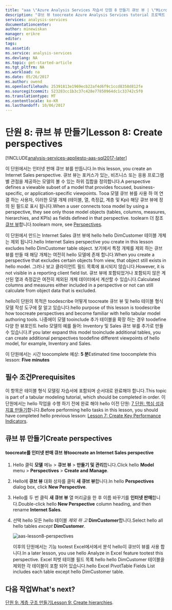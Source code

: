 ```yaml
---
title: "aaa \"Azure Analysis Services 자습서 단원 8 만들기 큐브 뷰 | \"Microsoft Docs"
description: "큐브 뷰 toocreate Azure Analysis Services tutorial 프로젝트 hello 하는 방법을 설명 합니다."
services: analysis-services
documentationcenter: 
author: minewiskan
manager: erikre
editor: 
tags: 
ms.assetid: 
ms.service: analysis-services
ms.devlang: NA
ms.topic: get-started-article
ms.tgt_pltfrm: NA
ms.workload: na
ms.date: 05/26/2017
ms.author: owend
ms.openlocfilehash: 25391813e1969ecb22af4d6f9c1ccd8358d812fe
ms.sourcegitcommit: 523283cc1b3c37c428e77850964dc1c33742c5f0
ms.translationtype: MT
ms.contentlocale: ko-KR
ms.lasthandoff: 10/06/2017
---
```

# <a name="lesson-8-create-perspectives"></a><span data-ttu-id="ef01c-103">단원 8: 큐브 뷰 만들기</span><span class="sxs-lookup"><span data-stu-id="ef01c-103">Lesson 8: Create perspectives</span></span>

[!INCLUDE[analysis-services-appliesto-aas-sql2017-later](../../../includes/analysis-services-appliesto-aas-sql2017-later.md)]

<span data-ttu-id="ef01c-104">이 단원에서는 인터넷 판매 큐브 뷰를 만듭니다.</span><span class="sxs-lookup"><span data-stu-id="ef01c-104">In this lesson, you create an Internet Sales perspective.</span></span> <span data-ttu-id="ef01c-105">큐브 뷰는 포커스가 있는, 비즈니스 또는 응용 프로그램별 관점을 제공하는 모델의 볼 수 있는 하위 집합을 정의합니다.</span><span class="sxs-lookup"><span data-stu-id="ef01c-105">A perspective defines a viewable subset of a model that provides focused, business-specific, or application-specific viewpoints.</span></span> <span data-ttu-id="ef01c-106">Tooa 모델 큐브 뷰를 사용 하 여 연결 하는 사용자, 이러한 모델 개체 (테이블, 열, 측정값, 계층 및 Kpi) 해당 큐브 뷰에 정의 된 필드로 표시 됩니다.</span><span class="sxs-lookup"><span data-stu-id="ef01c-106">When a user connects tooa model by using a perspective, they see only those model objects (tables, columns, measures, hierarchies, and KPIs) as fields defined in that perspective.</span></span> <span data-ttu-id="ef01c-107">toolearn 더 참조 [큐브 뷰](https://docs.microsoft.com/sql/analysis-services/tabular-models/perspectives-ssas-tabular)합니다.</span><span class="sxs-lookup"><span data-stu-id="ef01c-107">toolearn more, see [Perspectives](https://docs.microsoft.com/sql/analysis-services/tabular-models/perspectives-ssas-tabular).</span></span>
  
<span data-ttu-id="ef01c-108">이 단원에서 만드는 Internet Sales 큐브 뷰에 hello hello DimCustomer 테이블 개체는 제외 됩니다.</span><span class="sxs-lookup"><span data-stu-id="ef01c-108">hello Internet Sales perspective you create in this lesson excludes hello DimCustomer table object.</span></span> <span data-ttu-id="ef01c-109">보기에서 특정 개체를 제외 하는 큐브 뷰를 만들 때 해당 개체는 여전히 hello 모델에 존재 합니다.</span><span class="sxs-lookup"><span data-stu-id="ef01c-109">When you create a perspective that excludes certain objects from view, that object still exists in hello model.</span></span> <span data-ttu-id="ef01c-110">그러나 보고 클라이언트 필드 목록에 표시되지 않습니다.</span><span class="sxs-lookup"><span data-stu-id="ef01c-110">However, it is not visible in a reporting client field list.</span></span> <span data-ttu-id="ef01c-111">큐브 뷰에 포함되었거나 포함되지 않은 계산된 열과 측정값은 여전히 제외된 개체 데이터에서 계산할 수 있습니다.</span><span class="sxs-lookup"><span data-stu-id="ef01c-111">Calculated columns and measures either included in a perspective or not can still calculate from object data that is excluded.</span></span>  
  
<span data-ttu-id="ef01c-112">hello이 단원의 목적은 toodescribe 어떻게 toocreate 큐브 뷰 및 hello 테이블 형식 모델 작성 도구에 잘 알고 있습니다.</span><span class="sxs-lookup"><span data-stu-id="ef01c-112">hello purpose of this lesson is toodescribe how toocreate perspectives and become familiar with hello tabular model authoring tools.</span></span> <span data-ttu-id="ef01c-113">나중에이 모델 tooinclude 추가 테이블을 확장 하는 경우 toodefine 다양 한 뷰포인트 hello 모델의 예를 들어: Inventory 및 Sales 큐브 뷰를 추가로 만들 수 있습니다.</span><span class="sxs-lookup"><span data-stu-id="ef01c-113">If you later expand this model tooinclude additional tables, you can create additional perspectives toodefine different viewpoints of hello model, for example, Inventory and Sales.</span></span>  
  
<span data-ttu-id="ef01c-114">이 단원에서는 시간 toocomplete 예상: **5 분**</span><span class="sxs-lookup"><span data-stu-id="ef01c-114">Estimated time toocomplete this lesson: **Five minutes**</span></span>  
  
## <a name="prerequisites"></a><span data-ttu-id="ef01c-115">필수 조건</span><span class="sxs-lookup"><span data-stu-id="ef01c-115">Prerequisites</span></span>  
<span data-ttu-id="ef01c-116">이 항목은 테이블 형식 모델링 자습서에 포함되며 순서대로 완료해야 합니다.</span><span class="sxs-lookup"><span data-stu-id="ef01c-116">This topic is part of a tabular modeling tutorial, which should be completed in order.</span></span> <span data-ttu-id="ef01c-117">이 단원에서는 hello 작업을 수행 하기 전에 완료 해야 hello 이전 단원: [7 단원: 핵심 성과 지표 만들기](../tutorials/aas-lesson-7-create-key-performance-indicators.md)합니다.</span><span class="sxs-lookup"><span data-stu-id="ef01c-117">Before performing hello tasks in this lesson, you should have completed hello previous lesson: [Lesson 7: Create Key Performance Indicators](../tutorials/aas-lesson-7-create-key-performance-indicators.md).</span></span>  
  
## <a name="create-perspectives"></a><span data-ttu-id="ef01c-118">큐브 뷰 만들기</span><span class="sxs-lookup"><span data-stu-id="ef01c-118">Create perspectives</span></span>  
  
#### <a name="toocreate-an-internet-sales-perspective"></a><span data-ttu-id="ef01c-119">toocreate를 인터넷 판매 큐브 뷰</span><span class="sxs-lookup"><span data-stu-id="ef01c-119">toocreate an Internet Sales perspective</span></span>  
  
1.  <span data-ttu-id="ef01c-120">Hello 클릭 **모델** 메뉴 > **큐브 뷰** > **만들기 및 관리**합니다.</span><span class="sxs-lookup"><span data-stu-id="ef01c-120">Click hello **Model** menu > **Perspectives** > **Create and Manage**.</span></span>  
  
2.  <span data-ttu-id="ef01c-121">Hello에 **큐브 뷰** 대화 상자를 클릭 **새 큐브 뷰**합니다.</span><span class="sxs-lookup"><span data-stu-id="ef01c-121">In hello **Perspectives** dialog box, click **New Perspective**.</span></span>  
  
3.  <span data-ttu-id="ef01c-122">Hello를 두 번 클릭 **새 큐브 뷰** 열 머리글을 한 후 이름 바꾸기를 **인터넷 판매**합니다.</span><span class="sxs-lookup"><span data-stu-id="ef01c-122">Double-click hello **New Perspective** column heading, and then rename **Internet Sales**.</span></span>  
  
4.  <span data-ttu-id="ef01c-123">선택 hello 모든 hello 테이블 *제외 하 고* **DimCustomer**합니다.</span><span class="sxs-lookup"><span data-stu-id="ef01c-123">Select hello all hello tables *except* **DimCustomer**.</span></span>  
  
    ![aas-lesson8-perspectives](../tutorials/media/aas-lesson8-perspectives.png)
  
    <span data-ttu-id="ef01c-125">이후의 단원에서는 기능 tootest Excel에서에서 분석 hello이 큐브이 뷰를 사용 합니다.</span><span class="sxs-lookup"><span data-stu-id="ef01c-125">In a later lesson, you use hello Analyze in Excel feature tootest this perspective.</span></span> <span data-ttu-id="ef01c-126">Excel 피벗 테이블 필드 목록 hello hello DimCustomer 테이블을 제외한 각 테이블이 포함 되어 있습니다.</span><span class="sxs-lookup"><span data-stu-id="ef01c-126">hello Excel PivotTable Fields List includes each table except hello DimCustomer table.</span></span>  

## <a name="whats-next"></a><span data-ttu-id="ef01c-127">다음 작업</span><span class="sxs-lookup"><span data-stu-id="ef01c-127">What's next?</span></span>
<span data-ttu-id="ef01c-128">[단원 9: 계층 구조 만들기](../tutorials/aas-lesson-9-create-hierarchies.md)</span><span class="sxs-lookup"><span data-stu-id="ef01c-128">[Lesson 9: Create hierarchies](../tutorials/aas-lesson-9-create-hierarchies.md).</span></span>
  
  
  
  
